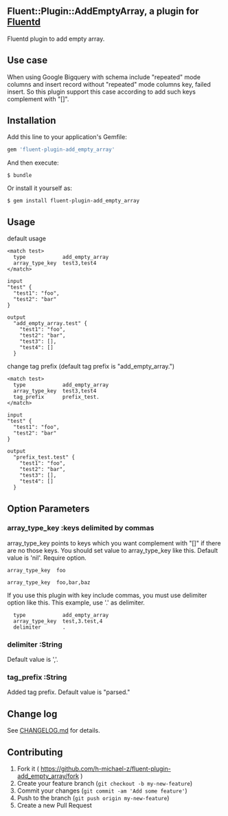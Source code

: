 ## Fluent::Plugin::AddEmptyArray, a plugin for [Fluentd](http://fluentd.org)

Fluentd plugin to add empty array.

## Use case
When using Google Bigquery with schema include "repeated" mode columns and insert record without "repeated" mode columns key, failed insert.
So this plugin support this case according to add such keys complement with "[]".

## Installation

Add this line to your application's Gemfile:

```ruby
gem 'fluent-plugin-add_empty_array'
```

And then execute:

    $ bundle

Or install it yourself as:

    $ gem install fluent-plugin-add_empty_array

## Usage

default usage
```
<match test>
  type            add_empty_array
  array_type_key  test3,test4
</match>

input
"test" {
  "test1": "foo",
  "test2": "bar"
}

output
  "add_empty_array.test" {
    "test1": "foo",
    "test2": "bar",
    "test3": [],
    "test4": []
  }
```

change tag prefix (default tag prefix is "add_empty_array.")
```
<match test>
  type            add_empty_array
  array_type_key  test3,test4
  tag_prefix      prefix_test.
</match>

input
"test" {
  "test1": "foo",
  "test2": "bar"
}

output
  "prefix_test.test" {
    "test1": "foo",
    "test2": "bar",
    "test3": [],
    "test4": []
  }
```

## Option Parameters

### array_type_key :keys delimited by commas
array_type_key points to keys which you want complement with "[]" if there are no those keys.
You should set value to array_type_key like this.
Default value is 'nil'.
Require option.

```
array_type_key  foo
```
```
array_type_key  foo,bar,baz
```

If you use this plugin with key include commas, you must use delimiter option like this.
This example, use '.' as delimiter.

```
  type            add_empty_array
  array_type_key  test,3.test,4
  delimiter       .
```

### delimiter :String
Default value is ','.

### tag_prefix :String
Added tag prefix.
Default value is "parsed."

## Change log
See [CHANGELOG.md](https://github.com/h-michael-z/fluent-plugin-add_empty_array/blob/master/CHANGELOG.md) for details.

## Contributing

1. Fork it ( https://github.com/h-michael-z/fluent-plugin-add_empty_array/fork )
2. Create your feature branch (`git checkout -b my-new-feature`)
3. Commit your changes (`git commit -am 'Add some feature'`)
4. Push to the branch (`git push origin my-new-feature`)
5. Create a new Pull Request
